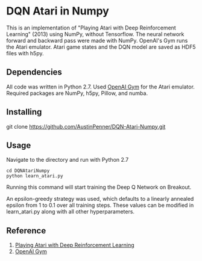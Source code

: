 # DQN Atari in Numpy
This is an implementation of "Playing Atari with Deep Reinforcement Learning" (2013) using NumPy, without Tensorflow. The neural network forward and backward pass were made with NumPy. OpenAI's Gym runs the Atari emulator. Atari game states and the DQN model are saved as HDF5 files with h5py.

## Dependencies
All code was written in Python 2.7. Used [OpenAI Gym](https://github.com/openai/gym) for the Atari emulator. Required packages are NumPy, h5py, Pillow, and numba.

## Installing
git clone https://github.com/AustinPenner/DQN-Atari-Numpy.git

## Usage
Navigate to the directory and run with Python 2.7
```
cd DQNAtariNumpy
python learn_atari.py
```
Running this command will start training the Deep Q Network on Breakout. 

An epsilon-greedy strategy was used, which defaults to a linearly annealed epsilon from 1 to 0.1 over all training steps. These values can be modified in learn_atari.py along with all other hyperparameters.

## Reference
1. [Playing Atari with Deep Reinforcement Learning](https://arxiv.org/pdf/1312.5602.pdf)
2. [OpenAI Gym](https://github.com/openai/gym)